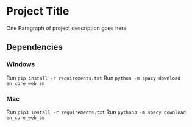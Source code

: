 # Project Title

One Paragraph of project description goes here

## Dependencies

### Windows
Run ```pip install -r requirements.txt```
Run ```python -m spacy download en_core_web_sm```

### Mac
Run ```pip3 install -r requirements.txt```
Run ```python3 -m spacy download en_core_web_sm```
